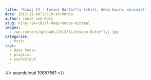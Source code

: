 ```yaml
---
title: 'Kinaj 24 - Insane Butterfly (chill, deep house, minimal)'
date: 2013-11-08T13:19:16+00:00
author: Janik von Rotz
slug: kinaj-24-chill-deep-house-minimal
images:
  - /wp-content/uploads/2013/11/Insane-Buterfly1.jpg
categories:
  - Music
tags:
  - deep house
  - playlist
  - soundcloud
---
```

{{< soundcloud 10857561 >}}